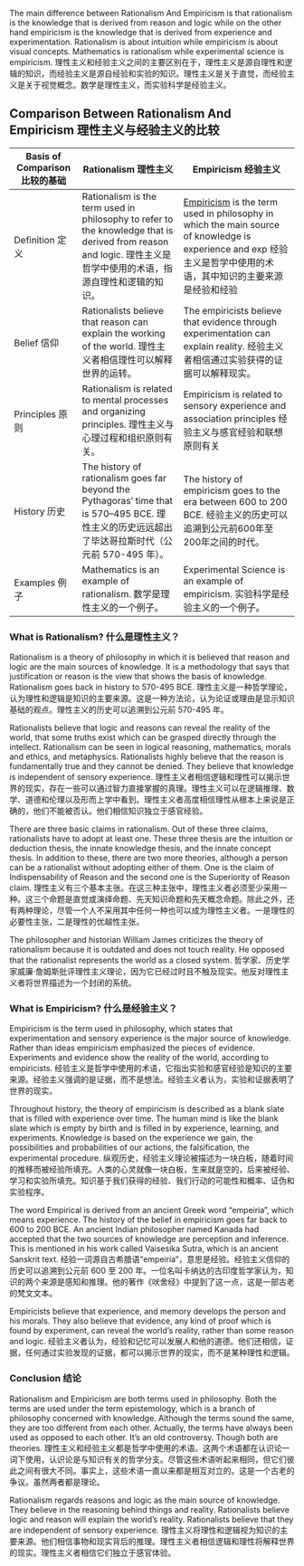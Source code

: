 The main difference between Rationalism And Empiricism is that rationalism is the knowledge that is derived from reason and logic while on the other hand empiricism is the knowledge that is derived from experience and experimentation. Rationalism is about intuition while empiricism is about visual concepts. Mathematics is rationalism while experimental science is empiricism.
理性主义和经验主义之间的主要区别在于，理性主义是源自理性和逻辑的知识，而经验主义是源自经验和实验的知识。理性主义是关于直觉，而经验主义是关于视觉概念。数学是理性主义，而实验科学是经验主义。



## Comparison Between Rationalism And Empiricism 理性主义与经验主义的比较

| Basis of Comparison 比较的基础 | Rationalism 理性主义                                         | Empiricism 经验主义                                          |
| ------------------------------ | ------------------------------------------------------------ | ------------------------------------------------------------ |
| Definition 定义                | Rationalism is the term used in philosophy to refer to the knowledge that is derived from reason and logic. 理性主义是哲学中使用的术语，指源自理性和逻辑的知识。 | [Empiricism](https://byjus.com/free-ias-prep/empiricism/) is the term used in philosophy in which the main source of knowledge is experience and exp 经验主义是哲学中使用的术语，其中知识的主要来源是经验和经验 |
| Belief 信仰                    | Rationalists believe that reason can explain the working of the world. 理性主义者相信理性可以解释世界的运转。 | The empiricists believe that evidence through experimentation can explain reality. 经验主义者相信通过实验获得的证据可以解释现实。 |
| Principles 原则                | Rationalism is related to mental processes and organizing principles. 理性主义与心理过程和组织原则有关。 | Empiricism is related to sensory experience and association principles 经验主义与感官经验和联想原则有关 |
| History 历史                   | The history of rationalism goes far beyond the Pythagoras’ time that is 570–495 BCE. 理性主义的历史远远超出了毕达哥拉斯时代（公元前 570-495 年）。 | The history of empiricism goes to the era between 600 to 200 BCE. 经验主义的历史可以追溯到公元前600年至200年之间的时代。 |
| Examples 例子                  | Mathematics is an example of rationalism. 数学是理性主义的一个例子。 | Experimental Science is an example of empiricism. 实验科学是经验主义的一个例子。 |

### What is Rationalism? 什么是理性主义？

Rationalism is a theory of philosophy in which it is believed that reason and logic are the main sources of knowledge. It is a methodology that says that justification or reason is the view that shows the basis of knowledge. Rationalism goes back in history to 570-495 BCE.
理性主义是一种哲学理论，认为理性和逻辑是知识的主要来源。这是一种方法论，认为论证或理由是显示知识基础的观点。理性主义的历史可以追溯到公元前 570-495 年。

Rationalists believe that logic and reasons can reveal the reality of the world, that some truths exist which can be grasped directly through the intellect. Rationalism can be seen in logical reasoning, mathematics, morals and ethics, and metaphysics. Rationalists highly believe that the reason is fundamentally true and they cannot be denied. They believe that knowledge is independent of sensory experience.
理性主义者相信逻辑和理性可以揭示世界的现实，存在一些可以通过智力直接掌握的真理。理性主义可以在逻辑推理、数学、道德和伦理以及形而上学中看到。理性主义者高度相信理性从根本上来说是正确的，他们不能被否认。他们相信知识独立于感官经验。

There are three basic claims in rationalism. Out of these three claims, rationalists have to adopt at least one. These three thesis are the intuition or deduction thesis, the innate knowledge thesis, and the innate concept thesis. In addition to these, there are two more theories, although a person can be a rationalist without adopting either of them. One is the claim of Indispensability of Reason and the second one is the Superiority of Reason claim.
理性主义有三个基本主张。在这三种主张中，理性主义者必须至少采用一种。这三个命题是直觉或演绎命题、先天知识命题和先天概念命题。除此之外，还有两种理论，尽管一个人不采用其中任何一种也可以成为理性主义者。一是理性的必要性主张，二是理性的优越性主张。

The philosopher and historian William James criticizes the theory of rationalism because it is outdated and does not touch reality. He opposed that the rationalist represents the world as a closed system.
哲学家、历史学家威廉·詹姆斯批评理性主义理论，因为它已经过时且不触及现实。他反对理性主义者将世界描述为一个封闭的系统。

### What is Empiricism? 什么是经验主义？

Empiricism is the term used in philosophy, which states that experimentation and sensory experience is the major source of knowledge. Rather than ideas empiricism emphasized the pieces of evidence. Experiments and evidence show the reality of the world, according to empiricists.
经验主义是哲学中使用的术语，它指出实验和感官经验是知识的主要来源。经验主义强调的是证据，而不是想法。经验主义者认为，实验和证据表明了世界的现实。

Throughout history, the theory of empiricism is described as a blank slate that is filled with experience over time. The human mind is like the blank slate which is empty by birth and is filled in by experience, learning, and experiments. Knowledge is based on the experience we gain, the possibilities and probabilities of our actions, the falsification, the experimental procedure.
纵观历史，经验主义理论被描述为一块白板，随着时间的推移而被经验所填充。人类的心灵就像一块白板，生来就是空的，后来被经验、学习和实验所填充。知识基于我们获得的经验、我们行动的可能性和概率、证伪和实验程序。

The word Empirical is derived from an ancient Greek word “empeiria”, which means experience. The history of the belief in empiricism goes far back to 600 to 200 BCE. An ancient Indian philosopher named Kanada had accepted that the two sources of knowledge are perception and inference. This is mentioned in his work called Vaisesika Sutra, which is an ancient Sanskrit text.
经验一词源自古希腊语“empeiria”，意思是经验。经验主义信仰的历史可以追溯到公元前 600 至 200 年。一位名叫卡纳达的古印度哲学家认为，知识的两个来源是感知和推理。他的著作《吠舍经》中提到了这一点，这是一部古老的梵文文本。

Empiricists believe that experience, and memory develops the person and his morals. They also believe that evidence, any kind of proof which is found by experiment, can reveal the world’s reality, rather than some reason and logic.
经验主义者认为，经验和记忆可以发展人和他的道德。他们还相信，证据，任何通过实验发现的证据，都可以揭示世界的现实，而不是某种理性和逻辑。

### Conclusion 结论

Rationalism and Empiricism are both terms used in philosophy. Both the terms are used under the term epistemology, which is a branch of philosophy concerned with knowledge. Although the terms sound the same, they are too different from each other. Actually, the terms have always been used as opposed to each other. It’s an old controversy. Though both are theories.
理性主义和经验主义都是哲学中使用的术语。这两个术语都在认识论一词下使用，认识论是与知识有关的哲学分支。尽管这些术语听起来相同，但它们彼此之间有很大不同。事实上，这些术语一直以来都是相互对立的。这是一个古老的争议。虽然两者都是理论。

Rationalism regards reasons and logic as the main source of knowledge. They believe in the reasoning behind things and reality. Rationalists believe logic and reason will explain the world’s reality. Rationalists believe that they are independent of sensory experience.
理性主义将理性和逻辑视为知识的主要来源。他们相信事物和现实背后的推理。理性主义者相信逻辑和理性将解释世界的现实。理性主义者相信它们独立于感官体验。